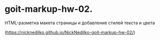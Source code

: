 # goit-markup-hw-02.
HTML-разметка макета страницы и добавление стилей текста и цвета

(https://nicknedilko.github.io/NickNedilko-goit-markup-hw-02/)
